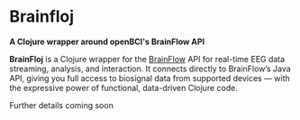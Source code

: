 # Brainfloj

__A Clojure wrapper around openBCI's BrainFlow API__

**BrainFloj** is a Clojure wrapper for the [BrainFlow](https://brainflow.org) API for real-time EEG data streaming, analysis, and interaction. It connects directly to BrainFlow’s Java API, giving you full access to biosignal data from supported devices — with the expressive power of functional, data-driven Clojure code.

Further details coming soon